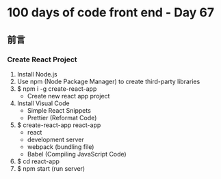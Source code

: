 # 100 days of code front end - Day 67
## 前言
### Create React Project

1. Install Node.js 
2. Use npm (Node Package Manager) to create third-party libraries
3. $ npm i -g create-react-app
   - Create new react app project
4. Install Visual Code 
   - Simple React Snippets
   - Prettier (Reformat Code)
5. $ create-react-app react-app
   - react
   - development server
   - webpack (bundling file)
   - Babel (Compiling JavaScript Code)
6. $ cd react-app
7. $ npm start (run server)